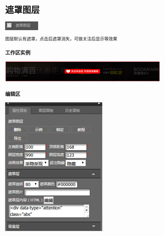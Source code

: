 # 遮罩图层

![](/assets/wwqq_24.jpg)

图层默认有遮罩，点击后遮罩消失，可做关注后显示等效果

### 工作区实例

![](/assets/QQ24-1.png)

### 编辑区

![](/assets/QQ24-2.png)

